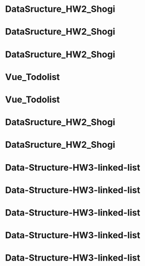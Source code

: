 # DataSructure_HW2_Shogi
# DataSructure_HW2_Shogi
# DataSructure_HW2_Shogi
# Vue_Todolist
# Vue_Todolist
# DataSructure_HW2_Shogi
# DataSructure_HW2_Shogi
# Data-Structure-HW3-linked-list
# Data-Structure-HW3-linked-list
# Data-Structure-HW3-linked-list
# Data-Structure-HW3-linked-list
# Data-Structure-HW3-linked-list
